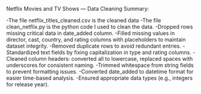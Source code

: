 Netflix Movies and TV Shows — Data Cleaning Summary:

-The file netflix_titles_cleaned.csv is the cleaned data
-The file clean_netflix.py is the python code I used to clean the data.
-Dropped rows missing critical data in date_added column.
-Filled missing values in director, cast, country, and rating columns with placeholders to maintain dataset integrity.
-Removed duplicate rows to avoid redundant entries.
-Standardized text fields by fixing capitalization in type and rating columns.
-Cleaned column headers: converted all to lowercase, replaced spaces with underscores for consistent naming.
-Trimmed whitespace from string fields to prevent formatting issues.
-Converted date_added to datetime format for easier time-based analysis.
-Ensured appropriate data types (e.g., integers for release year).

